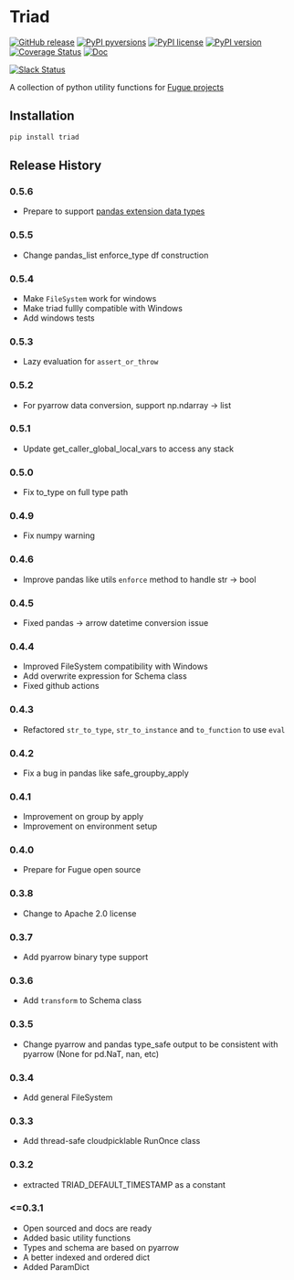 # Triad

[![GitHub release](https://img.shields.io/github/release/fugue-project/triad.svg)](https://GitHub.com/fugue-project/triad)
[![PyPI pyversions](https://img.shields.io/pypi/pyversions/triad.svg)](https://pypi.python.org/pypi/triad/)
[![PyPI license](https://img.shields.io/pypi/l/triad.svg)](https://pypi.python.org/pypi/triad/)
[![PyPI version](https://badge.fury.io/py/triad.svg)](https://pypi.python.org/pypi/triad/)
[![Coverage Status](https://coveralls.io/repos/github/fugue-project/triad/badge.svg)](https://coveralls.io/github/fugue-project/triad)
[![Doc](https://readthedocs.org/projects/triad/badge)](https://triad.readthedocs.org)

[![Slack Status](https://img.shields.io/badge/slack-join_chat-white.svg?logo=slack&style=social)](https://join.slack.com/t/fugue-project/shared_invite/zt-jl0pcahu-KdlSOgi~fP50TZWmNxdWYQ)

A collection of python utility functions for [Fugue projects](https://github.com/fugue-project)

## Installation

```bash
pip install triad
```


## Release History

### 0.5.6

* Prepare to support [pandas extension data types](https://pandas.pydata.org/docs/user_guide/basics.html#basics-dtypes)

### 0.5.5

* Change pandas_list enforce_type df construction

### 0.5.4

* Make `FileSystem` work for windows
* Make triad fullly compatible with Windows
* Add windows tests

### 0.5.3

* Lazy evaluation for `assert_or_throw`

### 0.5.2

* For pyarrow data conversion, support np.ndarray -> list

### 0.5.1

* Update get_caller_global_local_vars to access any stack

### 0.5.0

* Fix to_type on full type path

### 0.4.9

* Fix numpy warning

### 0.4.6

* Improve pandas like utils `enforce` method to handle str -> bool

### 0.4.5

* Fixed pandas -> arrow datetime conversion issue

### 0.4.4

* Improved FileSystem compatibility with Windows
* Add overwrite expression for Schema class
* Fixed github actions

### 0.4.3

* Refactored `str_to_type`, `str_to_instance` and `to_function` to use `eval`

### 0.4.2

* Fix a bug in pandas like safe_groupby_apply

### 0.4.1

* Improvement on group by apply
* Improvement on environment setup

### 0.4.0

* Prepare for Fugue open source

### 0.3.8

* Change to Apache 2.0 license

### 0.3.7

* Add pyarrow binary type support

### 0.3.6

* Add `transform` to Schema class

### 0.3.5

* Change pyarrow and pandas type_safe output to be consistent with pyarrow (None for pd.NaT, nan, etc)

### 0.3.4

* Add general FileSystem

### 0.3.3

* Add thread-safe cloudpicklable RunOnce class

### 0.3.2

* extracted TRIAD_DEFAULT_TIMESTAMP as a constant

### <=0.3.1

* Open sourced and docs are ready
* Added basic utility functions
* Types and schema are based on pyarrow
* A better indexed and ordered dict
* Added ParamDict
